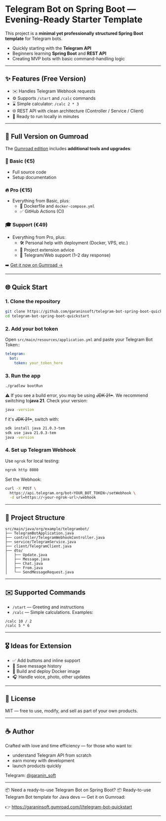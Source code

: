 # Telegram Bot on Spring Boot — Evening-Ready Starter Template

This project is a **minimal yet professionally structured Spring Boot template** for Telegram bots.

* Quickly starting with the **Telegram API**
* Beginners learning **Spring Boot** and **REST API**
* Creating MVP bots with basic command-handling logic

---

## ✨ Features (Free Version)

- ✉️  Handles Telegram Webhook requests
- ⚙️  Supports `/start` and `/calc` commands
- ⌛  Simple calculator: `/calc 2 * 3`
- 🌐  REST API with clean architecture (Controller / Service / Client)
- 🧪  Ready to run locally in minutes

---

## 🚀 Full Version on Gumroad

The [Gumroad edition](https://garaninsoft.gumroad.com/l/telegram-bot-quickstart) includes **additional tools and upgrades**:

### 🔹 Basic (€5)
- Full source code
- Setup documentation

### 🔥 Pro (€15)
- Everything from Basic, plus:
    - 🐳 Dockerfile and `docker-compose.yml`
    - ✅ GitHub Actions (CI)

### 🎓 Support (€49)
- Everything from Pro, plus:
    - 🛠️ Personal help with deployment (Docker, VPS, etc.)
    - 🔧 Project extension advice
    - 💬 Telegram/Web support (1–2 day response)

➡️ [Get it now on Gumroad →](https://garaninsoft.gumroad.com/l/telegram-bot-quickstart)

---

## 🌐 Quick Start

### 1. Clone the repository

```bash
git clone https://github.com/garaninsoft/telegram-bot-spring-boot-quickstart.git
cd telegram-bot-spring-boot-quickstart
```

### 2. Add your bot token

Open `src/main/resources/application.yml` and paste your Telegram Bot Token::

```yaml
telegram:
  bot:
    token: your_token_here
```

### 3. Run the app

```bash
./gradlew bootRun
```

⚠️ If you see a build error, you may be using ~~JDK 21+~~.
We recommend switching to**java 21**.
Check your version: 
```bash
java -version
```
f it's ~~JDK 21+~~, switch with:
```bash
sdk install java 21.0.3-tem
sdk use java 21.0.3-tem
java -version
```

### 4. Set up Telegram Webhook

Use `ngrok` for local testing:

```bash
ngrok http 8080
```

Set the Webhook:

```bash
curl -X POST \
  https://api.telegram.org/bot<YOUR_BOT_TOKEN>/setWebhook \
  -d url=https://<your-ngrok-url>/webhook
```

---

## 🔧 Project Structure

```
src/main/java/org/example/telegrambot/
├── TelegramBotApplication.java
├── controller/TelegramWebhookController.java
├── service/TelegramService.java
├── client/TelegramClient.java
├── dto/
│   ├── Update.java
│   ├── Message.java
│   ├── Chat.java
│   ├── From.java
│   └── SendMessageRequest.java
```

---

## ✉️ Supported Commands

* `/start` — Greeting and instructions
* `/calc` — Simple calculations. Examples:

```
/calc 10 / 2
/calc 5 * 6
```

---

## 🎖️ Ideas for Extension

* ✅ Add buttons and inline support
* 🧾 Save message history
* 🐳 Build and deploy Docker image
* 🎧 Handle voice, photo, other updates

---

## 🎁 License

MIT — free to use, modify, and sell as part of your own products.

---

## ☕ Author

Crafted with love and time efficiency — for those who want to:

* understand Telegram API from scratch
* earn money with development
* launch products quickly

Telegram: [@garanin\_soft](https://t.me/garanin_soft)

---
📦 Need a ready-to-use Telegram Bot on Spring Boot?
📦 Ready-to-use Telegram Bot template for Java devs — Get it on Gumroad:

👉 https://garaninsoft.gumroad.com/l/telegram-bot-quickstart

---


